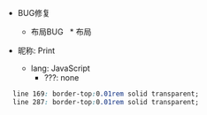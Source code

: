 * BUG修复
  * 布局BUG
    * 布局

* 昵称: Print
   * lang: JavaScript
     * ???: none
```CSS
  line 169: border-top:0.01rem solid transparent;
  line 287: border-top:0.01rem solid transparent;
```
